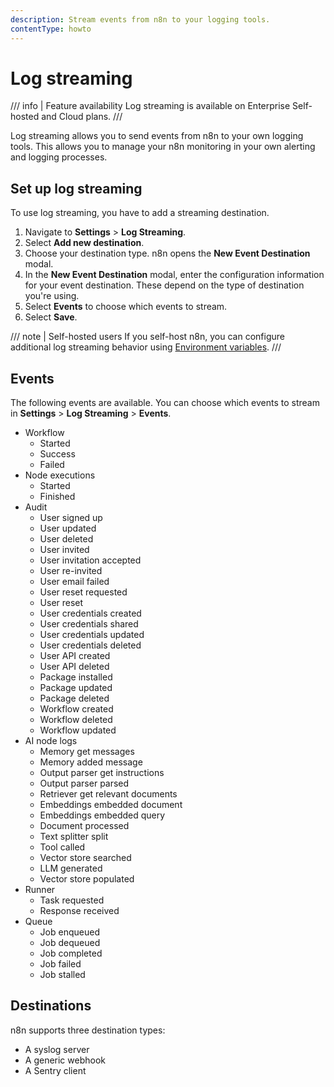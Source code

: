```yaml
---
description: Stream events from n8n to your logging tools.
contentType: howto
---
```


# Log streaming

/// info | Feature availability
Log streaming is available on Enterprise Self-hosted and Cloud plans.
///

Log streaming allows you to send events from n8n to your own logging tools. This allows you to manage your n8n monitoring in your own alerting and logging processes.

## Set up log streaming

To use log streaming, you have to add a streaming destination.

1. Navigate to **Settings** > **Log Streaming**.
2. Select **Add new destination**.
3. Choose your destination type. n8n opens the **New Event Destination** modal.
4. In the **New Event Destination** modal, enter the configuration information for your event destination. These depend on the type of destination you're using.
5. Select **Events** to choose which events to stream.
6. Select **Save**.

/// note | Self-hosted users
If you self-host n8n, you can configure additional log streaming behavior using [Environment variables](/hosting/configuration/environment-variables.md#log-streaming).
///
## Events

The following events are available. You can choose which events to stream in **Settings** > **Log Streaming** > **Events**.

* Workflow
	* Started
	* Success
	* Failed
* Node executions
	* Started
	* Finished
* Audit
	* User signed up
	* User updated
	* User deleted
	* User invited
	* User invitation accepted
	* User re-invited
	* User email failed
	* User reset requested
	* User reset
	* User credentials created
	* User credentials shared
	* User credentials updated
	* User credentials deleted
	* User API created
	* User API deleted
	* Package installed
	* Package updated
	* Package deleted
	* Workflow created
	* Workflow deleted
	* Workflow updated
* AI node logs
	* Memory get messages
	* Memory added message
	* Output parser get instructions
	* Output parser parsed
	* Retriever get relevant documents
	* Embeddings embedded document
	* Embeddings embedded query
	* Document processed
	* Text splitter split
	* Tool called
	* Vector store searched
	* LLM generated
	* Vector store populated
* Runner
	* Task requested
	* Response received
* Queue
	* Job enqueued
	* Job dequeued
	* Job completed
	* Job failed
	* Job stalled

## Destinations

n8n supports three destination types:

* A syslog server
* A generic webhook
* A Sentry client

